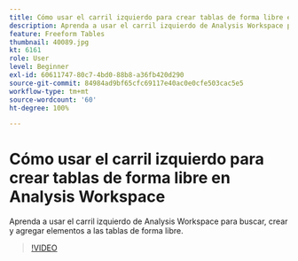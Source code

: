 ```yaml
---
title: Cómo usar el carril izquierdo para crear tablas de forma libre en Analysis Workspace
description: Aprenda a usar el carril izquierdo de Analysis Workspace para buscar, crear y agregar elementos a las tablas de forma libre.
feature: Freeform Tables
thumbnail: 40089.jpg
kt: 6161
role: User
level: Beginner
exl-id: 60611747-80c7-4bd0-88b8-a36fb420d290
source-git-commit: 84984ad9bf65cfc69117e40ac0e0cfe503cac5e5
workflow-type: tm+mt
source-wordcount: '60'
ht-degree: 100%

---
```


# Cómo usar el carril izquierdo para crear tablas de forma libre en Analysis Workspace

Aprenda a usar el carril izquierdo de Analysis Workspace para buscar, crear y agregar elementos a las tablas de forma libre.

>[!VIDEO](https://video.tv.adobe.com/v/40089/?quality=12&learn=on)

